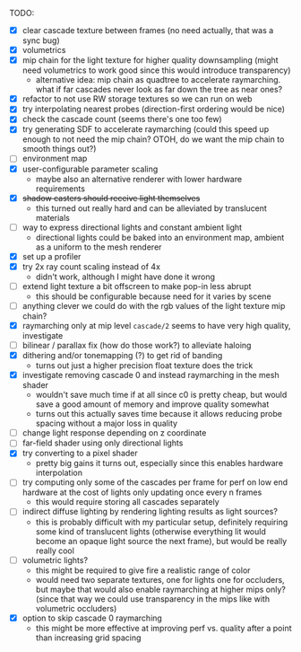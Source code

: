 TODO:

- [x] clear cascade texture between frames (no need actually, that was a sync bug)
- [x] volumetrics
- [x] mip chain for the light texture for higher quality downsampling
   (might need volumetrics to work good since this would introduce transparency)
   - alternative idea: mip chain as quadtree to accelerate raymarching.
     what if far cascades never look as far down the tree as near ones?
- [x] refactor to not use RW storage textures so we can run on web
- [x] try interpolating nearest probes (direction-first ordering would be nice)
- [x] check the cascade count (seems there's one too few)
- [x] try generating SDF to accelerate raymarching
   (could this speed up enough to not need the mip chain?
     OTOH, do we want the mip chain to smooth things out?)
- [ ] environment map
- [x] user-configurable parameter scaling
  - maybe also an alternative renderer with lower hardware requirements
- [x] ~~shadow casters should receive light themselves~~
  - this turned out really hard and can be alleviated by translucent materials
- [ ] way to express directional lights and constant ambient light
  - directional lights could be baked into an environment map,
     ambient as a uniform to the mesh renderer
- [x] set up a profiler
- [x] try 2x ray count scaling instead of 4x
  - didn't work, although I might have done it wrong
- [ ] extend light texture a bit offscreen to make pop-in less abrupt
  - this should be configurable because need for it varies by scene
- [ ] anything clever we could do with the rgb values of the light texture mip chain?
- [x] raymarching only at mip level `cascade/2` seems to have very high quality, investigate
- [ ] bilinear / parallax fix (how do those work?) to alleviate haloing
- [x] dithering and/or tonemapping (?) to get rid of banding
  - turns out just a higher precision float texture does the trick
- [x] investigate removing cascade 0 and instead raymarching in the mesh shader
  - wouldn't save much time if at all since c0 is pretty cheap,
     but would save a good amount of memory and improve quality somewhat
  - turns out this actually saves time because it allows
     reducing probe spacing without a major loss in quality
- [ ] change light response depending on z coordinate
- [ ] far-field shader using only directional lights
- [x] try converting to a pixel shader
  - pretty big gains it turns out, especially since this enables hardware interpolation
- [ ] try computing only some of the cascades per frame
  for perf on low end hardware at the cost of lights only updating once every n frames
  - this would require storing all cascades separately
- [ ] indirect diffuse lighting by rendering lighting results as light sources?
  - this is probably difficult with my particular setup,
     definitely requiring some kind of translucent lights
	  (otherwise everything lit would become an opaque light source the next frame),
	 but would be really really cool
- [ ] volumetric lights?
  - this might be required to give fire a realistic range of color
  - would need two separate textures, one for lights one for occluders,
     but maybe that would also enable raymarching at higher mips only?
	 (since that way we could use transparency in the mips
	 like with volumetric occluders)
- [x] option to skip cascade 0 raymarching
  - this might be more effective at improving perf vs. quality
     after a point than increasing grid spacing